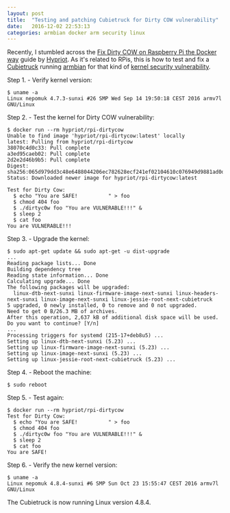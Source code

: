 ```yaml
---
layout: post
title:  "Testing and patching Cubietruck for Dirty COW vulnerability"
date:   2016-12-02 22:53:13
categories: armbian docker arm security linux 
---
```


Recently, I stumbled across the [Fix Dirty COW on Raspberry Pi the Docker way][hypriot-blog] guide by [Hypriot][hypriot].
As it's related to RPis, this is how to test and fix a [Cubietruck][cubietruck] running [armbian][armbian] 
for that kind of [kernel security vulnerability][dirty-cow-explained].

Step 1. - Verify kernel version:

    $ uname -a
    Linux nepomuk 4.7.3-sunxi #26 SMP Wed Sep 14 19:50:18 CEST 2016 armv7l GNU/Linux
   
Step 2. - Test the kernel for Dirty COW vulnerability:

    $ docker run --rm hypriot/rpi-dirtycow
    Unable to find image 'hypriot/rpi-dirtycow:latest' locally
    latest: Pulling from hypriot/rpi-dirtycow
    38070c4d0c33: Pull complete 
    a3ed95caeb02: Pull complete 
    2d2e2d46b9b5: Pull complete 
    Digest: sha256:065d979dd3c48e6488044206ec782628ecf241ef02104610c076949d9881ad0d
    Status: Downloaded newer image for hypriot/rpi-dirtycow:latest
    
    Test for Dirty Cow:
      $ echo "You are SAFE!          " > foo
      $ chmod 404 foo
      $ ./dirtyc0w foo "You are VULNERABLE!!!" &
      $ sleep 2
      $ cat foo
    You are VULNERABLE!!!  
    
Step 3. - Upgrade the kernel:

    $ sudo apt-get update && sudo apt-get -u dist-upgrade
    ...
    Reading package lists... Done
    Building dependency tree       
    Reading state information... Done
    Calculating upgrade... Done
    The following packages will be upgraded:
      linux-dtb-next-sunxi linux-firmware-image-next-sunxi linux-headers-next-sunxi linux-image-next-sunxi linux-jessie-root-next-cubietruck
    5 upgraded, 0 newly installed, 0 to remove and 0 not upgraded.
    Need to get 0 B/26.3 MB of archives.
    After this operation, 2,637 kB of additional disk space will be used.
    Do you want to continue? [Y/n]
    ...
    Processing triggers for systemd (215-17+deb8u5) ...
    Setting up linux-dtb-next-sunxi (5.23) ...
    Setting up linux-firmware-image-next-sunxi (5.23) ...
    Setting up linux-image-next-sunxi (5.23) ...
    Setting up linux-jessie-root-next-cubietruck (5.23) ...
    
Step 4. - Reboot the machine:

    $ sudo reboot
    
Step 5. - Test again:

    $ docker run --rm hypriot/rpi-dirtycow
    Test for Dirty Cow:
      $ echo "You are SAFE!          " > foo
      $ chmod 404 foo
      $ ./dirtyc0w foo "You are VULNERABLE!!!" &
      $ sleep 2
      $ cat foo
    You are SAFE!  

Step 6. - Verify the new kernel version:

    $ uname -a
    Linux nepomuk 4.8.4-sunxi #6 SMP Sun Oct 23 15:55:47 CEST 2016 armv7l GNU/Linux
    
The Cubietruck is now running Linux version 4.8.4.


[docker]: https://www.docker.com/
[dirty-cow-explained]: http://www.theregister.co.uk/2016/10/21/linux_privilege_escalation_hole/
[docker]: https://www.docker.com/
[cubietruck]: http://www.cubietruck.com
[hypriot]: http://blog.hypriot.com/downloads/
[hypriot-blog]: https://blog.hypriot.com/post/fix-dirty-cow-on-raspberry-pi/
[armbian]: http://www.armbian.com/
[docker-start-stop]: https://docs.docker.com/engine/admin/systemd/